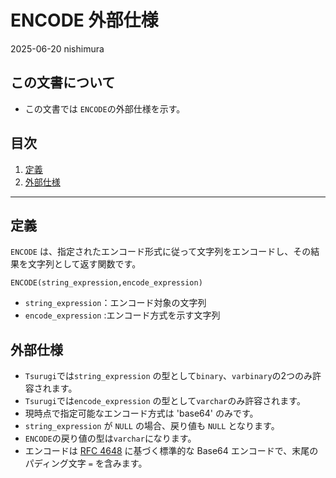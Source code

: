 # ENCODE 外部仕様

2025-06-20 nishimura

## この文書について

- この文書では `ENCODE`の外部仕様を示す。

## 目次

1. [定義](#定義)
2. [外部仕様](#外部仕様)

---

## 定義

`ENCODE` は、指定されたエンコード形式に従って文字列をエンコードし、その結果を文字列として返す関数です。


```
ENCODE(string_expression,encode_expression)
```

- `string_expression`：エンコード対象の文字列
- `encode_expression` :エンコード方式を示す文字列

## 外部仕様

- `Tsurugi`では`string_expression` の型として`binary`、`varbinary`の2つのみ許容されます。
- `Tsurugi`では`encode_expression` の型として`varchar`のみ許容されます。
- 現時点で指定可能なエンコード方式は 'base64' のみです。
- `string_expression` が `NULL` の場合、戻り値も `NULL` となります。
- `ENCODE`の戻り値の型は`varchar`になります。
- エンコードは [RFC 4648](https://datatracker.ietf.org/doc/html/rfc4648) に基づく標準的な Base64 エンコードで、末尾のパディング文字 `=` を含みます。
